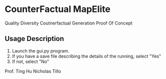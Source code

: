 # CounterFactual MapElite
Quality Diversity Coutnerfactual Generation Proof Of Concept

## Usage Description
1. Launch the gui.py program.
2. If you have a save file describing the details of the running, select "Yes"
3. If not, select "No"

Prof. Ting Hu
Nicholas Tillo
